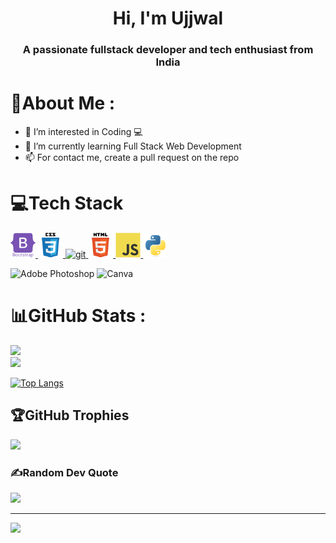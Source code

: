 <h1 align="center">Hi, I'm Ujjwal</h1>
<h3 align="center">A passionate fullstack developer and tech enthusiast from India</h3>

# 💫About Me :

- 👀 I’m interested in Coding 💻
- 🌱 I’m currently learning Full Stack Web Development
- 📫 For contact me, create a pull request on the repo


# 💻Tech Stack

<p align="left">  
  <a href="https://getbootstrap.com" target="_blank" rel="noreferrer"> <img src="https://raw.githubusercontent.com/devicons/devicon/master/icons/bootstrap/bootstrap-plain-wordmark.svg" alt="bootstrap" width="40" height="40"/> </a> 
  <a href="https://www.w3schools.com/css/" target="_blank" rel="noreferrer"> <img src="https://raw.githubusercontent.com/devicons/devicon/master/icons/css3/css3-original-wordmark.svg" alt="css3" width="40" height="40"/> </a>
  <a href="https://git-scm.com/" target="_blank" rel="noreferrer"> <img src="https://www.vectorlogo.zone/logos/git-scm/git-scm-icon.svg" alt="git" width="40" height="40"/> </a> 
  <a href="https://www.w3.org/html/" target="_blank" rel="noreferrer"> <img src="https://raw.githubusercontent.com/devicons/devicon/master/icons/html5/html5-original-wordmark.svg" alt="html5" width="40" height="40"/> </a>
  <a href="https://developer.mozilla.org/en-US/docs/Web/JavaScript" target="_blank" rel="noreferrer"> <img src="https://raw.githubusercontent.com/devicons/devicon/master/icons/javascript/javascript-original.svg" alt="javascript" width="40" height="40"/> </a>
  <a href="https://www.python.org" target="_blank" rel="noreferrer"> <img src="https://raw.githubusercontent.com/devicons/devicon/master/icons/python/python-original.svg" alt="python" width="40" height="40"/> </a>
</p>

![Adobe Photoshop](https://img.shields.io/badge/adobephotoshop-%2331A8FF.svg?style=flat&logo=adobephotoshop&logoColor=white) 
![Canva](https://img.shields.io/badge/Canva-%2300C4CC.svg?style=flat&logo=Canva&logoColor=white)

# 📊GitHub Stats :

![](https://github-readme-stats.vercel.app/api?username=ujjwalpaul005&hide=stars,prs,issues&theme=algolia&hide_border=false&include_all_commits=false&count_private=true)
<br/>
![](https://github-readme-streak-stats.herokuapp.com/?user=ujjwalpaul005&theme=algolia&hide_border=false)
<br/>
<!-- ![](https://github-readme-stats.vercel.app/api/top-langs/?username=ujjwalpaul005&theme=algolia&hide_border=false&include_all_commits=true&count_private=true&layout=compact) -->
[![Top Langs](https://github-readme-stats.vercel.app/api/top-langs/?username=ujjwalpaul005&langs_count=8)](https://github.com/anuraghazra/github-readme-stats)

## 🏆GitHub Trophies
![](https://github-profile-trophy.vercel.app/?username=ujjwalpaul005&theme=radical&no-frame=false&no-bg=false&margin-w=4)

### ✍️Random Dev Quote
![](https://quotes-github-readme.vercel.app/api?type=horizontal&theme=radical)

---
[![](https://visitcount.itsvg.in/api?id=ujjwalpaul005&icon=10&color=0)](https://visitcount.itsvg.in)



<!---
ujjwalpaul005/ujjwalpaul005 is a ✨ special ✨ repository because its `README.md` (this file) appears on your GitHub profile.
You can click the Preview link to take a look at your changes.
--->
